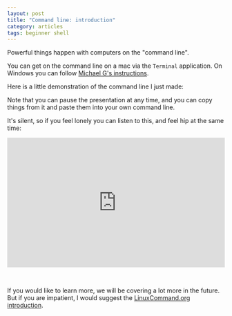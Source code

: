 ```yaml
---
layout: post
title: "Command line: introduction"
category: articles
tags: beginner shell
---
```


Powerful things happen with computers on the "command line".

You can get on the command line on a mac via the `Terminal` application.
On Windows you can follow [Michael G's instructions](https://teams.fhcrc.org/sites/citwiki/SciComp/Training%20Materials/Unix%20101/Slides.html#slide3).

Here is a little demonstration of the command line I just made:

<script type="text/javascript" src="https://asciinema.org/a/9111.js" id="asciicast-9111" async></script>

Note that you can pause the presentation at any time, and you can copy things from it and paste them into your own command line.

It's silent, so if you feel lonely you can listen to this, and feel hip at the same time:

<iframe width="100%" height="300" scrolling="no" frameborder="no" src="https://w.soundcloud.com/player/?url=https%3A//api.soundcloud.com/tracks/145502026&amp;auto_play=false&amp;hide_related=false&amp;visual=true"></iframe>

&nbsp;

If you would like to learn more, we will be covering a lot more in the future.
But if you are impatient, I would suggest the [LinuxCommand.org introduction](http://linuxcommand.org/lc3_learning_the_shell.php).
